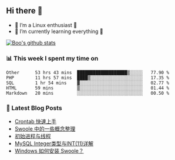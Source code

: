 ## Hi there 👋
* 🔭 I’m a Linux enthusiast 🐧️
* 🏃️ I’m currently learning everything 🏃️

[![Boo's github stats](https://github-readme-stats.vercel.app/api?username=0xAiKang)](https://github.com/anuraghazra/github-readme-stats)

<!-- [![Most Used Langs](https://github-readme-stats.vercel.app/api/top-langs/?username=0xAiKang)](https://github.com/anuraghazra/github-readme-stats) -->

### 📊 This week I spent my time on
<!--START_SECTION:waka-->
```text
Other      53 hrs 43 mins  ███████████████████▒░░░░░   77.90 % 
PHP        11 hrs 57 mins  ████▒░░░░░░░░░░░░░░░░░░░░   17.35 % 
SQL        1 hr 54 mins    ▓░░░░░░░░░░░░░░░░░░░░░░░░   02.77 % 
HTML       59 mins         ▒░░░░░░░░░░░░░░░░░░░░░░░░   01.44 % 
Markdown   20 mins         ░░░░░░░░░░░░░░░░░░░░░░░░░   00.50 % 
```
<!--END_SECTION:waka-->

### 📕 Latest Blog Posts
<!-- BLOG-POST-LIST:START -->
- [Crontab 快速上手](https://www.0x2beace.com/crontab-quick-start/)
- [Swoole 中的一些概念整理](https://www.0x2beace.com/sorting-out-some-concepts-in-swoole/)
- [初始进程与线程](https://www.0x2beace.com/initial-process-and-thread/)
- [MySQL Integer类型与INT(11)详解](https://www.0x2beace.com/mysql-integer-type-and-int-11-detailed-explanation/)
- [Windows 如何安装 Swoole？](https://www.0x2beace.com/how-to-install-swoole-on-windows/)
<!-- BLOG-POST-LIST:END -->

